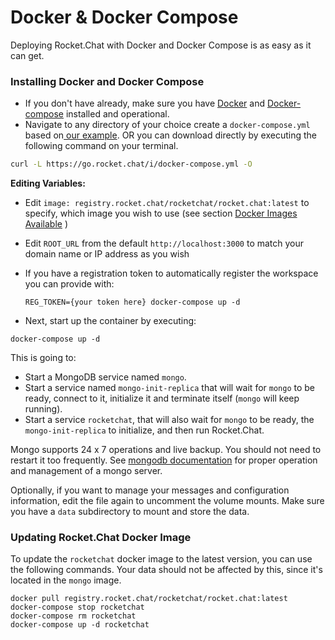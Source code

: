 # Docker & Docker Compose

Deploying Rocket.Chat with Docker and Docker Compose is as easy as it can get.

### Installing Docker and Docker Compose

* If you don't have already, make sure you have [Docker](https://docs.docker.com/install) and [Docker-compose](https://docs.docker.com/compose/install/) installed and operational.
* Navigate to any directory of your choice create a `docker-compose.yml` based on[ our example](https://github.com/RocketChat/Rocket.Chat/blob/develop/apps/meteor/docker-compose.yml). OR you can download directly by executing the following command on your terminal.

```bash
curl -L https://go.rocket.chat/i/docker-compose.yml -O
```

**Editing Variables:**

* Edit `image: registry.rocket.chat/rocketchat/rocket.chat:latest` to specify, which image you wish to use (see section [Docker Images Available](docker-containers/available-images.md) )
* Edit `ROOT_URL` from the default `http://localhost:3000` to match your domain name or IP address as you wish
*   If you have a registration token to automatically register the workspace you can provide with:

    ```
    REG_TOKEN={your token here} docker-compose up -d
    ```
* Next, start up the container by executing:

```
docker-compose up -d
```

This is going to:

* Start a MongoDB service named `mongo`.
* Start a service named `mongo-init-replica` that will wait for `mongo` to be ready, connect to it, initialize it and terminate itself (`mongo` will keep running).
* Start a service `rocketchat`, that will also wait for `mongo` to be ready, the `mongo-init-replica` to initialize, and then run Rocket.Chat.

Mongo supports 24 x 7 operations and live backup. You should not need to restart it too frequently. See [mongodb documentation](https://docs.mongodb.org/manual/) for proper operation and management of a mongo server.

Optionally, if you want to manage your messages and configuration information, edit the file again to uncomment the volume mounts. Make sure you have a `data` subdirectory to mount and store the data.

### Updating Rocket.Chat Docker Image

To update the `rocketchat` docker image to the latest version, you can use the following commands. Your data should not be affected by this, since it's located in the `mongo` image.

```
docker pull registry.rocket.chat/rocketchat/rocket.chat:latest
docker-compose stop rocketchat
docker-compose rm rocketchat
docker-compose up -d rocketchat
```

